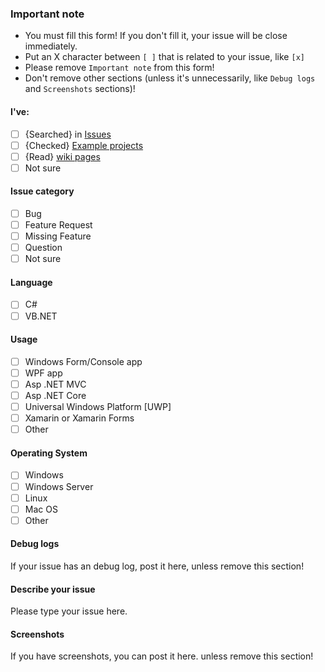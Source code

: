 ﻿### Important note
- You must fill this form! If you don't fill it, your issue will be close immediately.
- Put an X character between `[ ]` that is related to your issue, like `[x]`
- Please remove `Important note` from this form!
- Don't remove other sections (unless it's unnecessarily, like `Debug logs` and `Screenshots` sections)!

#### I've:
 - [ ] {Searched} in [Issues](https://github.com/ramtinak/InstagramApiSharp/search?type=Issues) 
 - [ ] {Checked} [Example projects](https://github.com/ramtinak/InstagramApiSharp/tree/master/samples)
 - [ ] {Read} [wiki pages](https://github.com/ramtinak/InstagramApiSharp/wiki)
 - [ ] Not sure

#### Issue category
 - [ ] Bug
 - [ ] Feature Request
 - [ ] Missing Feature
 - [ ] Question
 - [ ] Not sure

#### Language
- [ ] C#
- [ ] VB.NET

#### Usage
- [ ] Windows Form/Console app
- [ ] WPF app
- [ ] Asp .NET MVC
- [ ] Asp .NET Core
- [ ] Universal Windows Platform [UWP]
- [ ] Xamarin or Xamarin Forms
- [ ] Other

#### Operating System
- [ ] Windows
- [ ] Windows Server
- [ ] Linux
- [ ] Mac OS
- [ ] Other

#### Debug logs
If your issue has an debug log, post it here, unless remove this section!

#### Describe your issue
Please type your issue here.

#### Screenshots
If you have screenshots, you can post it here. unless remove this section!

